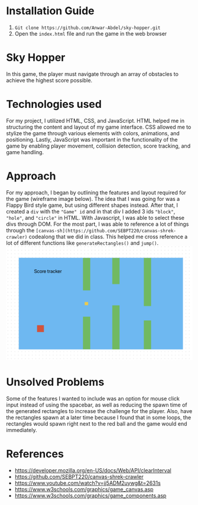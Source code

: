 # Installation Guide
1. ```Git clone https://github.com/Anwar-Abdel/sky-hopper.git```
2. Open the `index.html` file and run the game in the web browser

# Sky Hopper
In this game, the player must navigate through an array of obstacles to achieve the highest score possible.

# Technologies used
For my project, I utilized HTML, CSS, and JavaScript. HTML helped me in structuring the content and layout of my game interface. CSS allowed me to stylize the game through various elements with colors, animations, and positioning. Lastly, JavaScript was important in the functionality of the game by enabling player movement, collision detection, score tracking, and game handling.

# Approach
For my approach, I began by outlining the features and layout required for the game (wireframe image below). The idea that I was going for was a Flappy Bird style game, but using different shapes instead. After that, I created a `div` with the `"Game" id` and in that div I added 3 ids `"block"`, `"hole"`, and `"circle"` in HTML. With Javascript, I was able to select these divs through DOM. For the most part, I was able to reference a lot of things through the `[canvas-sh](https://github.com/SEBPT220/canvas-shrek-crawler)` codealong that we did in class. This helped me cross reference a lot of different functions like `generateRectangles()` and `jump()`. 
![wireframe](img/wireframe.png)

# Unsolved Problems
Some of the features I wanted to include was an option for mouse click input instead of using the spacebar, as well as reducing the spawn time of the generated rectangles to increase the challenge for the player. Also,
have the rectangles spawn at a later time because I found that in some loops, the rectangles would spawn right next to the red ball and the game would end immediately.

# References
- https://developer.mozilla.org/en-US/docs/Web/API/clearInterval
- https://github.com/SEBPT220/canvas-shrek-crawler
- https://www.youtube.com/watch?v=jj5ADM2uywg&t=2631s
- https://www.w3schools.com/graphics/game_canvas.asp
- https://www.w3schools.com/graphics/game_components.asp
